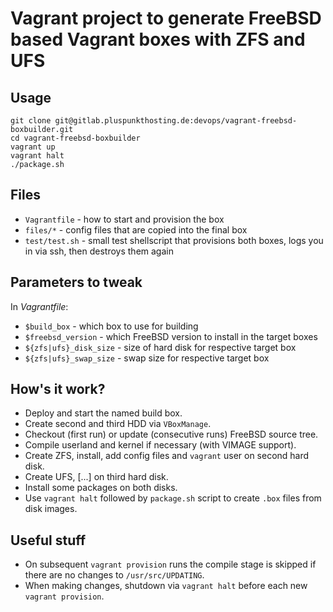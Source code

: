 Vagrant project to generate FreeBSD based Vagrant boxes with ZFS and UFS
========================================================================

Usage
-----
````
git clone git@gitlab.pluspunkthosting.de:devops/vagrant-freebsd-boxbuilder.git
cd vagrant-freebsd-boxbuilder
vagrant up
vagrant halt
./package.sh
````

Files
-----
* `Vagrantfile` - how to start and provision the box
* `files/*` - config files that are copied into the final box
* `test/test.sh` - small test shellscript that provisions both boxes, logs you
 in via ssh, then destroys them again

Parameters to tweak
-------------------
In _Vagrantfile_:

* `$build_box` - which box to use for building
* `$freebsd_version` - which FreeBSD version to install in the target boxes
* `${zfs|ufs}_disk_size` - size of hard disk for respective target box
* `${zfs|ufs}_swap_size` - swap size for respective target box

How's it work?
--------------
* Deploy and start the named build box.
* Create second and third HDD via `VBoxManage`.
* Checkout (first run) or update (consecutive runs) FreeBSD source tree.
* Compile userland and kernel if necessary (with VIMAGE support).
* Create ZFS, install, add config files and `vagrant` user on second hard disk.
* Create UFS, [...] on third hard disk.
* Install some packages on both disks.
* Use `vagrant halt` followed by `package.sh` script to create `.box` files from
 disk images.

Useful stuff
------------
* On subsequent `vagrant provision` runs the compile stage is skipped if there
 are no changes to `/usr/src/UPDATING`.
* When making changes, shutdown via `vagrant halt` before each new `vagrant provision`.
